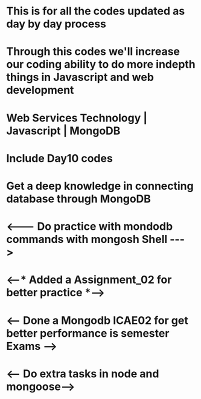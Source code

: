 # This is for all  the codes updated as day by day process
# Through this codes we'll increase our coding ability to do more indepth things in Javascript and web development


# Web Services Technology | Javascript | MongoDB
# Include Day10 codes


# Get a deep  knowledge in connecting database through MongoDB

# <--- Do practice with mondodb commands with mongosh Shell --->

# <--* Added a Assignment_02 for  better practice *-->

# <-- Done a Mongodb ICAE02 for get better performance is semester Exams -->

# <-- Do extra tasks in node and mongoose-->